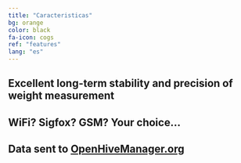 ```yaml
---
title: "Caracteristicas"
bg: orange
color: black
fa-icon: cogs
ref: "features"
lang: "es"
---
```



## Excellent long-term stability and precision of weight measurement
## WiFi? Sigfox? GSM? Your choice...
## Data sent to [OpenHiveManager.org](https://openhivemanager.org/)

